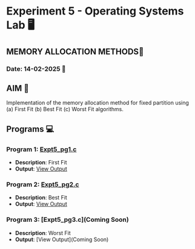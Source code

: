 # Experiment 5 - Operating Systems Lab 🖥️
## MEMORY ALLOCATION METHODS🐧
### Date: 14-02-2025 📅

## AIM 🎯
Implementation of the memory allocation method for fixed partition using (a) First Fit (b) Best Fit (c) Worst Fit algorithms.

## Programs 💻

### Program 1: [Expt5_pg1.c](https://github.com/iamkarthik2004/S4-OS-LAB-KTU-2025/blob/main/Expt5%20(14-02-2025)/Expt5_pg1.c)
- **Description**: First Fit
- **Output**: [View Output](https://github.com/iamkarthik2004/S4-OS-LAB-KTU-2025/blob/main/Expt5%20(14-02-2025)/Expt5_pg1.png)

### Program 2: [Expt5_pg2.c](https://github.com/iamkarthik2004/S4-OS-LAB-KTU-2025/blob/main/Expt5%20(14-02-2025)/Expt5_pg2.c)
- **Description**: Best Fit
-  **Output**: [View Output](https://github.com/iamkarthik2004/S4-OS-LAB-KTU-2025/blob/main/Expt5%20(14-02-2025)/Expt5_pg2.png)

### Program 3: [Expt5_pg3.c](Coming Soon)
- **Description**: Worst Fit
- **Output**: [View Output](Coming Soon)


